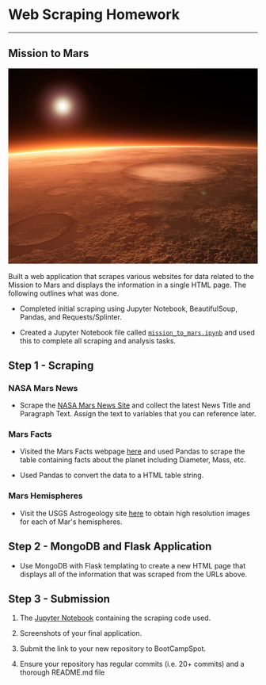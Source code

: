 # **Web Scraping Homework**

---------------------------------------------------------------------

## Mission to Mars

![mission_to_mars](Mission_to_Mars/assests/mars-short-read-overlay1.jpg)

Built a web application that scrapes various websites for data related to the Mission to Mars and displays the information in a single HTML page. The following outlines what was done.

* Completed initial scraping using Jupyter Notebook, BeautifulSoup, Pandas, and Requests/Splinter.

* Created a Jupyter Notebook file called [`mission_to_mars.ipynb`](https://github.com/Kpearson72/web-scraping-challenge/blob/main/mission_to_mars.ipynb) and used this to complete all scraping and analysis tasks. 

## Step 1 - Scraping
### NASA Mars News

* Scrape the [NASA Mars News Site](https://mars.nasa.gov/news/) and collect the latest News Title and Paragraph Text. Assign the text to variables that you can reference later.

### Mars Facts

* Visited the Mars Facts webpage [here](https://space-facts.com/mars/) and used Pandas to scrape the table containing facts about the planet including Diameter, Mass, etc.

* Used Pandas to convert the data to a HTML table string.

### Mars Hemispheres

* Visit the USGS Astrogeology site [here](https://astrogeology.usgs.gov/search/results?q=hemisphere+enhanced&k1=target&v1=Mars) to obtain high resolution images for each of Mar's hemispheres.


## Step 2 - MongoDB and Flask Application

* Use MongoDB with Flask templating to create a new HTML page that displays all of the information that was scraped from the URLs above.

## Step 3 - Submission

1. The [Jupyter Notebook](https://github.com/Kpearson72/web-scraping-challenge/blob/main/mission_to_mars.ipynb) containing the scraping code used.

2. Screenshots of your final application.

3. Submit the link to your new repository to BootCampSpot.

4. Ensure your repository has regular commits (i.e. 20+ commits) and a thorough README.md file